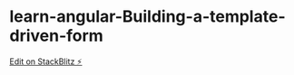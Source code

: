 # learn-angular-Building-a-template-driven-form

[Edit on StackBlitz ⚡️](https://stackblitz.com/edit/angular-jjo5pt)